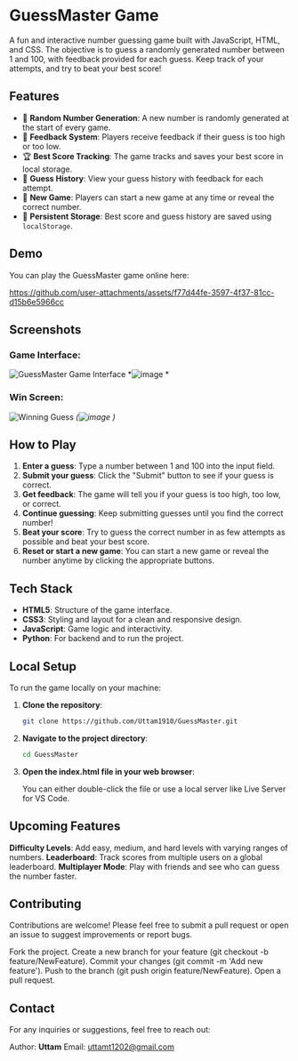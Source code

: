 # **GuessMaster Game**

A fun and interactive number guessing game built with JavaScript, HTML, and CSS. The objective is to guess a randomly generated number between 1 and 100, with feedback provided for each guess. Keep track of your attempts, and try to beat your best score!

## **Features**
- 🎯 **Random Number Generation**: A new number is randomly generated at the start of every game.
- 🧠 **Feedback System**: Players receive feedback if their guess is too high or too low.
- 🏆 **Best Score Tracking**: The game tracks and saves your best score in local storage.
- 📜 **Guess History**: View your guess history with feedback for each attempt.
- 🔁 **New Game**: Players can start a new game at any time or reveal the correct number.
- 💾 **Persistent Storage**: Best score and guess history are saved using `localStorage`.

## **Demo**

You can play the GuessMaster game online here: 


https://github.com/user-attachments/assets/f77d44fe-3597-4f37-81cc-d15b6e5966cc


## **Screenshots**

### Game Interface:
![GuessMaster Game Interface](#) *![image](https://github.com/user-attachments/assets/e33d0fae-350e-420a-b24f-2cf338b8af10)
*

### Win Screen:
![Winning Guess](#) *(![image](https://github.com/user-attachments/assets/e5f1a9f2-0655-4c8e-9e27-3380ccf7502f)
)*

## **How to Play**

1. **Enter a guess**: Type a number between 1 and 100 into the input field.
2. **Submit your guess**: Click the "Submit" button to see if your guess is correct.
3. **Get feedback**: The game will tell you if your guess is too high, too low, or correct.
4. **Continue guessing**: Keep submitting guesses until you find the correct number!
5. **Beat your score**: Try to guess the correct number in as few attempts as possible and beat your best score.
6. **Reset or start a new game**: You can start a new game or reveal the number anytime by clicking the appropriate buttons.

## **Tech Stack**

- **HTML5**: Structure of the game interface.
- **CSS3**: Styling and layout for a clean and responsive design.
- **JavaScript**: Game logic and interactivity.
- **Python**: For backend and to run the project.

## **Local Setup**

To run the game locally on your machine:

1. **Clone the repository**:

   ```bash
   git clone https://github.com/Uttam1910/GuessMaster.git

2. **Navigate to the project directory**:

   ```bash
   cd GuessMaster

3. **Open the index.html file in your web browser**:

   You can either double-click the file or use a local server like Live Server for VS Code.


## **Upcoming Features**

**Difficulty Levels**: Add easy, medium, and hard levels with varying ranges of numbers.
**Leaderboard**: Track scores from multiple users on a global leaderboard.
**Multiplayer Mode**: Play with friends and see who can guess the number faster.


## **Contributing**

Contributions are welcome! Please feel free to submit a pull request or open an issue to suggest improvements or report bugs.

Fork the project.
Create a new branch for your feature (git checkout -b feature/NewFeature).
Commit your changes (git commit -m 'Add new feature').
Push to the branch (git push origin feature/NewFeature).
Open a pull request.

## **Contact**
For any inquiries or suggestions, feel free to reach out:

Author: **Uttam**
Email: uttamt1202@gmail.com 


